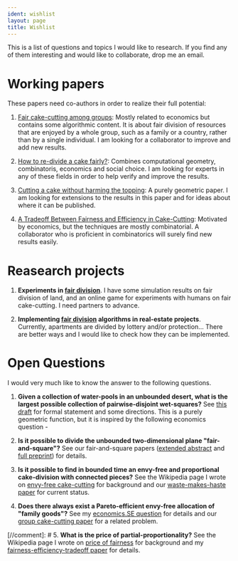 ```yaml
---
ident: wishlist
layout: page
title: Wishlist
---
```

This is a list of questions and topics I would like to research.
If you find any of them interesting and would like to collaborate, drop me an email.

# Working papers
These papers need co-authors in order to realize their full potential:

1. [Fair cake-cutting among groups](http://arxiv.org/abs/1510.03903): Mostly related to economics but contains some algorithmic content. It is about fair division of resources that are enjoyed by a whole group, such as a family or a country, rather than by a single individual. I am looking for a collaborator to improve and add new results.

2. [How to re-divide a cake fairly?](http://arxiv.org/abs/1603.00286): Combines computational geometry, combinatoris, economics and social choice. I am looking for experts in any of these fields in order to help verify and improve the results.

3. [Cutting a cake without harming the topping](https://arxiv.org/abs/1604.00960): A purely geometric paper. I am looking for extensions to the results in this paper and for ideas about where it can be published.

4. [A Tradeoff Between Fairness and Efficiency in Cake-Cutting](http://erelsgl.github.io/papers/FairnessEfficiencyTradeoff-04.pdf): Motivated by economics, but the techniques are mostly combinatorial. A collaborator who is proficient in combinatorics will surely find new results easily.

# Reasearch projects

1. **Experiments in [fair division][fairness]**. I have some simulation results on fair division of land, 
and an online game for experiments with humans on fair cake-cutting. I need partners to 
advance.

2. **Implementing [fair division][fairness] algorithms in real-estate projects**. 
Currently, apartments are divided by lottery and/or protection... There are 
better ways and I would like to check how they can be implemented.

# Open Questions 
I would very much like to know the answer to the following questions.

1. **Given a collection of water-pools in an unbounded desert, what is the largest possible collection of pairwise-disjoint wet-squares?**
See [this draft][wet-squares] for formal statement and some directions. This is a purely geometric function, but it is inspired by the following economics question -

2. **Is it possible to divide the unbounded two-dimensional plane "fair-and-square"?** 
See our fair-and-square papers ([extended abstract][fairness-eurocg] and [full preprint][fairness-arxiv]) for details.

3. **Is it possible to find in bounded time an envy-free and proportional cake-division with connected pieces?** See the Wikipedia page I wrote on [envy-free cake-cutting](https://en.wikipedia.org/wiki/Envy-free_cake-cutting) for background and our [waste-makes-haste paper](http://arxiv.org/abs/1511.02599) for current status.

4. **Does there always exist a Pareto-efficient envy-free allocation of "family goods"?**
See my [economics.SE question](http://economics.stackexchange.com/q/9916) for details and our [group cake-cutting paper](http://arxiv.org/abs/1510.03903) for a related problem.

[//comment]: # 5. **What is the price of partial-proportionality?** See the Wikipedia page I wrote on [price of fairness](https://en.wikipedia.org/wiki/Price_of_fairness) for background and my  [fairness-efficiency-tradeoff paper](http://erelsgl.github.io/papers/FairnessEfficiencyTradeoff-04.pdf) for details.

[fairness-eurocg]: {{site.baseurl}}/papers/FairAndSquare-EuroCG-16.pdf
[fairness-arxiv]:  http://arxiv.org/abs/1510.03170
[wet-squares]:     {{site.baseurl}}/papers/WetSquaresInDesert-04.pdf
[fairness]:        {{site.baseurl}}/topics/{{page.lang}}/fairness
